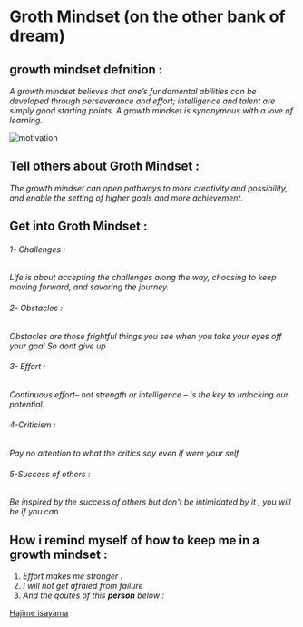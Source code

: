 # Groth Mindset (on the other bank of dream)
##  growth mindset defnition :

_A growth mindset believes that one’s fundamental abilities can be developed through perseverance and effort; intelligence and talent are simply good starting points. A growth mindset is synonymous with a love of learning._


![motivation](https://www.mindsetworks.com/Assets/images/science/the-science/the-growth-mindset-i-can-get-smarter-large.jpg)



## Tell others about  Groth Mindset : 

_The growth mindset can open pathways to more creativity and possibility, and enable the setting of higher goals and more achievement._

## Get into Groth Mindset :

######  1- Challenges  :

 _Life is about accepting the challenges along the way, choosing to keep moving forward, and savoring the journey._  

###### 2- Obstacles :

_Obstacles are those frightful things you see when you take your eyes off your goal So dont give up_

######  3- Effort  :

 _Continuous effort– not strength or intelligence – is the key to unlocking our potential._  

######  4-Criticism  :

_Pay no attention to what the critics say even if were your self_

######  5-Success of others :

_Be inspired by the success of others but don't be intimidated by it , you will be if you can_


## How i remind  myself of how to keep me in a growth mindset :

1. _Effort makes me stronger ._
2. _I will not get afraied from failure_
3. _And the qoutes of this ***person*** below :_

[Hajime isayama](https://www.goodreads.com/author/quotes/5365396.Hajime_Isayama)





















